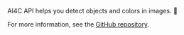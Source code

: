 AI4C API helps you detect objects and colors in images. 🚀

For more information, see the [GitHub repository](https://github.com/datable-be/AI4C_ContentAnalysis).
